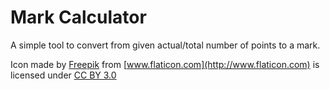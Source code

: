 # Mark Calculator

A simple tool to convert from given actual/total number of points to a mark. 


Icon made by [Freepik](http://www.freepik.com) 
from [www.flaticon.com](http://www.flaticon.com)
is licensed under [CC BY 3.0](http://creativecommons.org/licenses/by/3.0/) 
